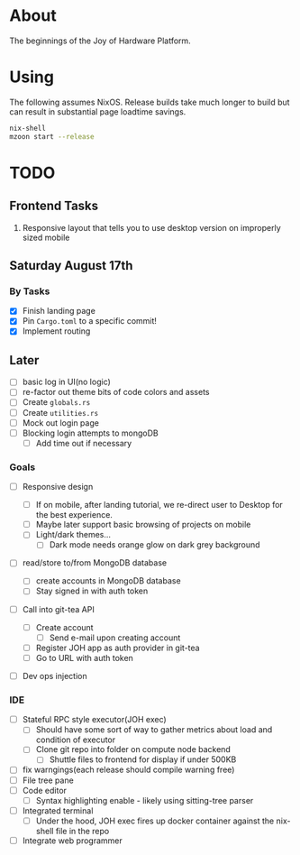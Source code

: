 # About

The beginnings of the Joy of Hardware Platform.

# Using

The following assumes NixOS. Release builds take much longer to build
but can result in substantial page loadtime savings.

```bash
nix-shell
mzoon start --release
```

# TODO

## Frontend Tasks

1. Responsive layout that tells you to use desktop version on improperly sized mobile

## Saturday August 17th

### By Tasks

- [x] Finish landing page
- [x] Pin `Cargo.toml` to a specific commit!
- [x] Implement routing

## Later
- [ ] basic log in UI(no logic)
- [ ] re-factor out theme bits of code colors and assets
- [ ] Create `globals.rs`
- [ ] Create `utilities.rs`
- [ ] Mock out login page
- [ ] Blocking login attempts to mongoDB
  - [ ] Add time out if necessary

### Goals

- [ ] Responsive design
  - [ ] If on mobile, after landing tutorial, we re-direct user to Desktop for the best experience.
  - [ ] Maybe later support basic browsing of projects on mobile
  - [ ] Light/dark themes...
    - [ ] Dark mode needs orange glow on dark grey background
- [ ] read/store to/from MongoDB database
   - [ ] create accounts in MongoDB database
   - [ ] Stay signed in with auth token
- [ ] Call into git-tea API
  - [ ] Create account
    - [ ] Send e-mail upon creating account
  - [ ] Register JOH app as auth provider in git-tea
  - [ ] Go to URL with auth token
- [ ] Dev ops injection


### IDE

- [ ] Stateful RPC style executor(JOH exec)
  - [ ] Should have some sort of way to gather metrics about load and condition of executor
  - [ ] Clone git repo into folder on compute node backend
    - [ ] Shuttle files to frontend for display if under 500KB
- [ ] fix warngings(each release should compile warning free)
- [ ] File tree pane
- [ ] Code editor
  - [ ] Syntax highlighting enable - likely using sitting-tree parser
- [ ] Integrated terminal
  - [ ] Under the hood, JOH exec fires up docker container against the nix-shell file in the repo
- [ ] Integrate web programmer
